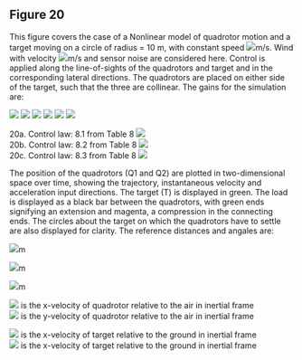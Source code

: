 ## Figure 20
This figure covers the case of a Nonlinear model of quadrotor motion and a target moving on a circle of radius = 10 m, with constant speed <img src="https://render.githubusercontent.com/render/math?math=\|v_T\| = 1">m/s. Wind with velocity <img src="https://render.githubusercontent.com/render/math?math=v_a = [2,2,0]^T">m/s and sensor noise are considered here. Control is applied along the line-of-sights of the quadrotors and target and in the corresponding lateral directions. The quadrotors are placed on either side of the target, such that the three are collinear. The gains for the simulation are:<br>

<img src="https://render.githubusercontent.com/render/math?math=K_{P} = 0.5">
<img src="https://render.githubusercontent.com/render/math?math=K_{Pr} = 0.1">
<img src="https://render.githubusercontent.com/render/math?math=K_{Dr} = 2.2">
<img src="https://render.githubusercontent.com/render/math?math=K_{P\alpha} = 0.3">
<img src="https://render.githubusercontent.com/render/math?math=K_{Dr\alpha} = 2">
<img src="https://render.githubusercontent.com/render/math?math=K_{D\alpha} = 2">

20a. Control law: 8.1 from Table 8 <img src="https://render.githubusercontent.com/render/math?math=K_{D} = 0"><br>
20b. Control law: 8.2 from Table 8 <img src="https://render.githubusercontent.com/render/math?math=K_{D} = 1"><br>
20c. Control law: 8.3 from Table 8 <img src="https://render.githubusercontent.com/render/math?math=K_{D} = 0"><br>

The position of the quadrotors (Q1 and Q2) are plotted in two-dimensional space over time, showing the trajectory, instantaneous velocity and acceleration input directions. The target (T) is displayed in green. The load is displayed as a black bar between the quadrotors, with green ends signifying an extension and magenta, a compression in the connecting ends. The circles about the target on which the quadrotors have to settle are also displayed for clarity. The reference distances and angales are:<br>

<img src="https://render.githubusercontent.com/render/math?math=r^d_{1,2} = 4">m

<img src="https://render.githubusercontent.com/render/math?math=r^d_{T,1} = 2">m

<img src="https://render.githubusercontent.com/render/math?math=r^d_{T,2} = 2">m

<img src="https://render.githubusercontent.com/render/math?math=v_x^a"> is the x-velocity of quadrotor relative to the air in inertial frame<br>
<img src="https://render.githubusercontent.com/render/math?math=v_y^a"> is the y-velocity of quadrotor relative to the air in inertial frame<br>

<img src="https://render.githubusercontent.com/render/math?math=v_x^g"> is the x-velocity of target relative to the ground in inertial frame<br>
<img src="https://render.githubusercontent.com/render/math?math=v_x^g"> is the x-velocity of target relative to the ground in inertial frame<br>

